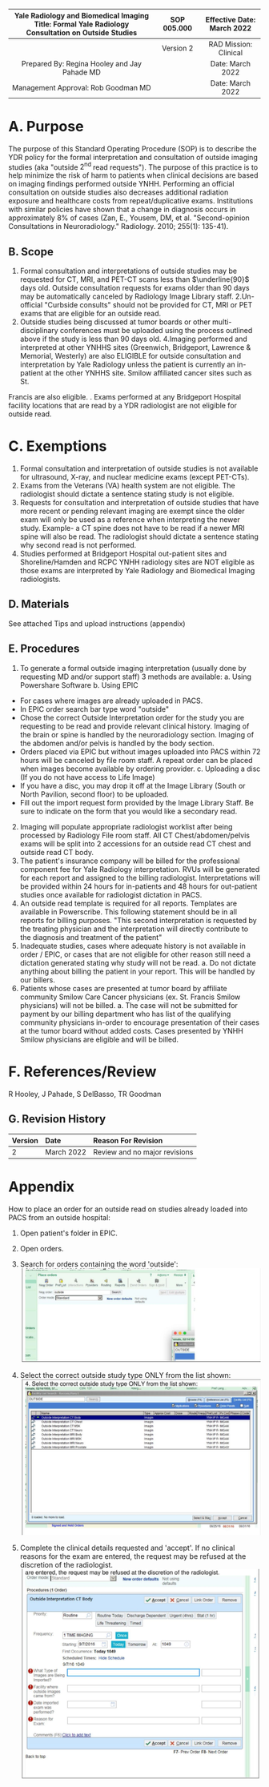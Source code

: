 | Yale Radiology and Biomedical Imaging <br> Title: Formal Yale Radiology Consultation on Outside Studies | SOP 005.000 | Effective Date: <br> March 2022 |
| :--: | :--: | :--: |
|  | Version 2 | RAD Mission: Clinical |
| Prepared By: Regina Hooley and Jay Pahade MD |  | Date: March 2022 |
| Management Approval: Rob Goodman MD |  | Date: March 2022 |

# A. Purpose 

The purpose of this Standard Operating Procedure (SOP) is to describe the YDR policy for the formal interpretation and consultation of outside imaging studies (aka "outside $2^{\text {nd }}$ read requests"). The purpose of this practice is to help minimize the risk of harm to patients when clinical decisions are based on imaging findings performed outside YNHH. Performing an official consultation on outside studies also decreases additional radiation exposure and healthcare costs from repeat/duplicative exams. Institutions with similar policies have shown that a change in diagnosis occurs in approximately $8 \%$ of cases (Zan, E., Yousem, DM, et al. "Second-opinion Consultations in Neuroradiology." Radiology. 2010; 255(1): 135-41).

## B. Scope

1. Formal consultation and interpretations of outside studies may be requested for CT, MRI, and PET-CT scans less than $\underline{90}$ days old. Outside consultation requests for exams older than 90 days may be automatically canceled by Radiology Image Library staff.
2.Un-official "Curbside consults" should not be provided for CT, MRI or PET exams that are eligible for an outside read.
3. Outside studies being discussed at tumor boards or other multi-disciplinary conferences must be uploaded using the process outlined above if the study is less than 90 days old.
4.Imaging performed and interpreted at other YNHHS sites (Greenwich, Bridgeport, Lawrence \& Memorial, Westerly) are also ELIGIBLE for outside consultation and interpretation by Yale Radiology unless the patient is currently an in-patient at the other YNHHS site. Smilow affiliated cancer sites such as St.

Francis are also eligible. . Exams performed at any Bridgeport Hospital facility locations that are read by a YDR radiologist are not eligible for outside read.

# C. Exemptions 

1. Formal consultation and interpretation of outside studies is not available for ultrasound, X-ray, and nuclear medicine exams (except PET-CTs).
2. Exams from the Veterans (VA) health system are not eligible. The radiologist should dictate a sentence stating study is not eligible.
3. Requests for consultation and interpretation of outside studies that have more recent or pending relevant imaging are exempt since the older exam will only be used as a reference when interpreting the newer study. Example- a CT spine does not have to be read if a newer MRI spine will also be read. The radiologist should dictate a sentence stating why second read is not performed.
4. Studies performed at Bridgeport Hospital out-patient sites and Shoreline/Hamden and RCPC YNHH radiology sites are NOT eligible as those exams are interpreted by Yale Radiology and Biomedical Imaging radiologists.

## D. Materials

See attached Tips and upload instructions (appendix)

## E. Procedures

1. To generate a formal outside imaging interpretation (usually done by requesting MD and/or support staff) 3 methods are available:
a. Using Powershare Software
b. Using EPIC

- For cases where images are already uploaded in PACS.
- In EPIC order search bar type word "outside"
- Chose the correct Outside Interpretation order for the study you are requesting to be read and provide relevant clinical history. Imaging of the brain or spine is handled by the neuroradiology section. Imaging of the abdomen and/or pelvis is handled by the body section.
- Orders placed via EPIC but without images uploaded into PACS within 72 hours will be canceled by file room staff. A repeat order can be placed when images become available by ordering provider.
c. Uploading a disc (If you do not have access to Life Image)
- If you have a disc, you may drop it off at the Image Library (South or North Pavilion, second floor) to be uploaded.
- Fill out the import request form provided by the Image Library Staff. Be sure to indicate on the form that you would like a secondary read.

2. Imaging will populate appropriate radiologist worklist after being processed by Radiology File room staff. All CT Chest/abdomen/pelvis exams will be split into 2 accessions for an outside read CT chest and outside read CT body.
3. The patient's insurance company will be billed for the professional component fee for Yale Radiology interpretation. RVUs will be generated for each report and assigned to the billing radiologist. Interpretations will be provided within 24 hours for in-patients and 48 hours for out-patient studies once available for radiologist dictation in PACS.
4. An outside read template is required for all reports. Templates are available in Powerscribe. This following statement should be in all reports for billing purposes. "This second interpretation is requested by the treating physician and the interpretation will directly contribute to the diagnosis and treatment of the patient"
5. Inadequate studies, cases where adequate history is not available in order / EPIC, or cases that are not eligible for other reason still need a dictation generated stating why study will not be read.
a. Do not dictate anything about billing the patient in your report. This will be handled by our billers.
6. Patients whose cases are presented at tumor board by affiliate community Smilow Care Cancer physicians (ex. St. Francis Smilow physicians) will not be billed.
a. The case will not be submitted for payment by our billing department who has list of the qualifying community physicians in-order to encourage presentation of their cases at the tumor board without added costs. Cases presented by YNHH Smilow physicians are eligible and will be billed.

# F. References/Review 

R Hooley, J Pahade, S DelBasso, TR Goodman

## G. Revision History

| Version | Date | Reason For Revision |
| :-- | :-- | :-- |
| 2 | March 2022 | Review and no major revisions |

# Appendix 

How to place an order for an outside read
on studies already loaded into PACS from an outside hospital:

1. Open patient's folder in EPIC.
2. Open orders.
3. Search for orders containing the word 'outside':
![img-0.jpeg](images/img-0.jpeg.png)
4. Select the correct outside study type ONLY from the list shown:
![img-1.jpeg](images/img-1.jpeg.png)

5. Complete the clinical details requested and 'accept'. If no clinical reasons for the exam are entered, the request may be refused at the discretion of the radiologist.
![img-2.jpeg](images/img-2.jpeg.png)
